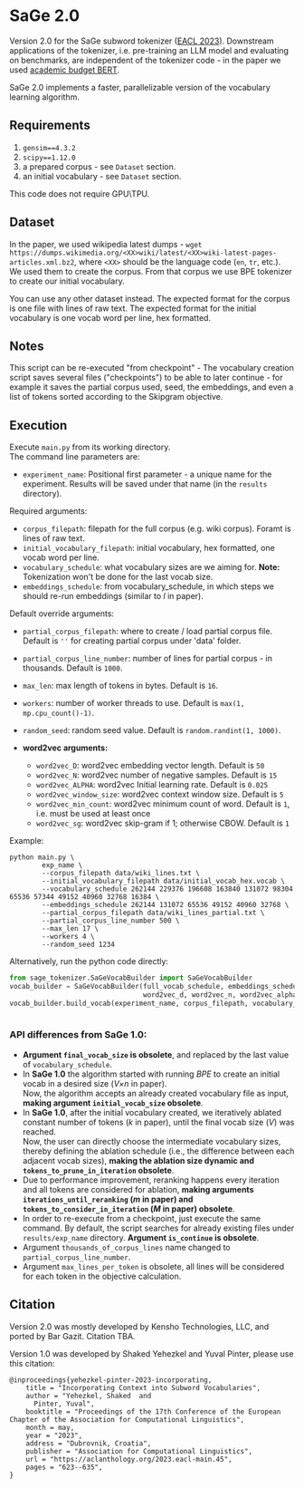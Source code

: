 # SaGe 2.0
Version 2.0 for the SaGe subword tokenizer ([EACL 2023](https://aclanthology.org/2023.eacl-main.45/)). Downstream applications of the tokenizer, i.e. pre-training an LLM model and evaluating on benchmarks, are independent of the tokenizer code - in the paper we used [academic budget BERT](https://github.com/IntelLabs/academic-budget-bert).

SaGe 2.0 implements a faster, parallelizable version of the vocabulary learning algorithm.

## Requirements
1. `gensim==4.3.2`
2. `scipy==1.12.0`
3. a prepared corpus - see `Dataset` section.
4. an initial vocabulary - see `Dataset` section.

This code does not require GPU\TPU.

## Dataset
In the paper, we used wikipedia latest dumps - `wget https://dumps.wikimedia.org/<XX>wiki/latest/<XX>wiki-latest-pages-articles.xml.bz2`, where `<XX>` should be the language code (`en`, `tr`, etc.). 
We used them to create the corpus. From that corpus we use BPE tokenizer to create our initial vocabulary. 

You can use any other dataset instead.
The expected format for the corpus is one file with lines of raw text.
The expected format for the initial vocabulary is one vocab word per line, hex formatted.

## Notes
This script can be re-executed "from checkpoint" -
The vocabulary creation script saves several files ("checkpoints") to be able to later continue - for example it saves the partial corpus used, seed, the embeddings, and even a list of tokens sorted according to the Skipgram objective.

## Execution
Execute `main.py` from its working directory.   
The command line parameters are:

- `experiment_name`: Positional first parameter - a unique name for the experiment. Results will be saved under that name (in the `results` directory).

Required arguments:

- `corpus_filepath`: filepath for the full corpus (e.g. wiki corpus). Foramt is lines of raw text.
- `initial_vocabulary_filepath`: initial vocabulary, hex formatted, one vocab word per line. 
- `vocabulary_schedule`: what vocabulary sizes are we aiming for. **Note:** Tokenization won't be done for the last vocab size.
- `embeddings_schedule`: from vocabulary_schedule, in which steps we should re-run embeddings (similar to *l* in paper).
	
Default override arguments:

- `partial_corpus_filepath`: where to create / load partial corpus file. Default is `''` for creating partial corpus under 'data' folder.
- `partial_corpus_line_number`: number of lines for partial corpus - in thousands. Default is `1000`.
- `max_len`: max length of tokens in bytes. Default is `16`.
- `workers`: number of worker threads to use. Default is `max(1, mp.cpu_count()-1)`.
- `random_seed`: random seed value. Default is `random.randint(1, 1000)`.

- **word2vec arguments:**
  - `word2vec_D`: word2vec embedding vector length. Default is `50`
  - `word2vec_N`: word2vec number of negative samples. Default is `15`
  - `word2vec_ALPHA`: word2vec Initial learning rate. Default is `0.025`
  - `word2vec_window_size`: word2vec context window size. Default is `5`
  - `word2vec_min_count`: word2vec minimum count of word. Default is `1`, i.e. must be used at least once
  - `word2vec_sg`: word2vec skip-gram if 1; otherwise CBOW. Default is `1`
	
Example:
```    
python main.py \
        exp_name \
        --corpus_filepath data/wiki_lines.txt \
        --initial_vocabulary_filepath data/initial_vocab_hex.vocab \
        --vocabulary_schedule 262144 229376 196608 163840 131072 98304 65536 57344 49152 40960 32768 16384 \
        --embeddings_schedule 262144 131072 65536 49152 40960 32768 \
        --partial_corpus_filepath data/wiki_lines_partial.txt \
        --partial_corpus_line_number 500 \
        --max_len 17 \
        --workers 4 \
        --random_seed 1234
```

Alternatively, run the python code directly:
```python
from sage_tokenizer.SaGeVocabBuilder import SaGeVocabBuilder
vocab_builder = SaGeVocabBuilder(full_vocab_schedule, embeddings_schedule, max_len, workers_number, random_seed, 
                                 word2vec_d, word2vec_n, word2vec_alpha, word2vec_window_size, word2vec_min_count, word2vec_sg)
vocab_builder.build_vocab(experiment_name, corpus_filepath, vocabulary_filepath, partial_corpus_filepath, partial_corpus_line_number) 
                     
```

### API differences from **SaGe 1.0**:
- **Argument `final_vocab_size` is obsolete**, and replaced by the last value of `vocabulary_schedule`.  
- In **SaGe 1.0** the algorithm started with running *BPE* to create an initial vocab in a desired size (*V×n* in paper).  
Now, the algorithm accepts an already created vocabulary file as input, **making argument `initial_vocab_size` obsolete**. 
- In **SaGe 1.0**, after the initial vocabulary created, we iteratively ablated constant number of tokens (*k* in paper), 
until the final vocab size (*V*) was reached.   
Now, the user can directly choose the intermediate vocabulary sizes, thereby defining the ablation schedule (i.e., the difference between each adjacent vocab sizes), **making the ablation size dynamic and `tokens_to_prune_in_iteration` obsolete**. 
- Due to performance improvement, reranking happens every iteration and all tokens are considered for ablation, **making arguments `iterations_until_reranking` (*m* in paper) and `tokens_to_consider_in_iteration` (*M* in paper) obsolete**. 
- In order to re-execute from a checkpoint, just execute the same command. By default, the script searches for already existing files under `results/exp_name` directory. **Argument `is_continue` is obsolete**.
- Argument `thousands_of_corpus_lines` name changed to `partial_corpus_line_number`. 
- Argument `max_lines_per_token` is obsolete, all lines will be considered for each token in the objective calculation.

## Citation

Version 2.0 was mostly developed by Kensho Technologies, LLC, and ported by Bar Gazit. Citation TBA.

Version 1.0 was developed by Shaked Yehezkel and Yuval Pinter, please use this citation:
```
@inproceedings{yehezkel-pinter-2023-incorporating,
    title = "Incorporating Context into Subword Vocabularies",
    author = "Yehezkel, Shaked  and
      Pinter, Yuval",
    booktitle = "Proceedings of the 17th Conference of the European Chapter of the Association for Computational Linguistics",
    month = may,
    year = "2023",
    address = "Dubrovnik, Croatia",
    publisher = "Association for Computational Linguistics",
    url = "https://aclanthology.org/2023.eacl-main.45",
    pages = "623--635",
}
```
